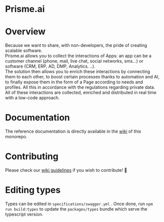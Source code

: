 # Prisme.ai

# Overview

Because we want to share, with non-developers, the pride of creating scalable software.  
Prisme.ai allows you to collect the interactions of Apps: an app can be a customer channel (phone, mail, live chat,
social networks, sms...) or software (CRM, ERP, AD, DMP, Analytics. ..).  
The solution then allows you to enrich these interactions by connecting them to each other, to boost certain processes
thanks to automation and AI, to finally expose them in the form of a Page according to needs and profiles. All this in
accordance with the regulations regarding private data.   
All of these interactions are collected, enriched and distributed in real time with a low-code approach.

# Documentation

The reference documentation is directly available in the [wiki](https://gitlab.com/prisme.ai/prisme.ai/-/wikis/home) of
this monorepo.

# Contributing

Please check our [wiki guidelines](https://gitlab.com/prisme.ai/prisme.ai/-/wikis/Technical/Contributing) if you wish to
contribute! 🙌

# Editing types

Types can be edited in `specifications/swagger.yml` . Once done, run `npm run build:types`
to update the `packages/types` bundle which serve the typescript version.
